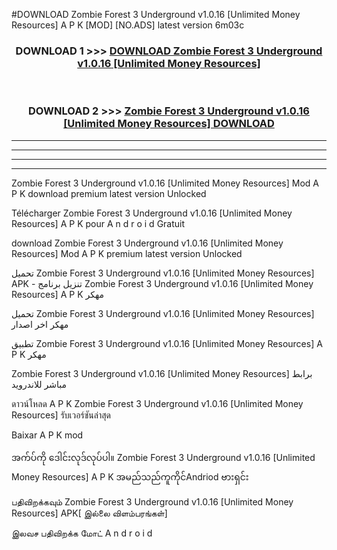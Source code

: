 #DOWNLOAD Zombie Forest 3 Underground v1.0.16  [Unlimited Money Resources] A P K [MOD] [NO.ADS] latest version 6m03c



<div align="center">

<h3>DOWNLOAD 1 >>> <a href="https://teeasianyam.web.app?sq=Zombie Forest 3 Underground v1.0.16  [Unlimited Money Resources]">DOWNLOAD Zombie Forest 3 Underground v1.0.16  [Unlimited Money Resources] </a></h3><br>

<h3>DOWNLOAD 2 >>> <a href="https://teeasianyam.web.app?sq=Zombie Forest 3 Underground v1.0.16  [Unlimited Money Resources] ">Zombie Forest 3 Underground v1.0.16  [Unlimited Money Resources]  DOWNLOAD </a></h3>

</div>


----------------------------------------------------------

----------------------------------------------------------

----------------------------------------------------------

----------------------------------------------------------


Zombie Forest 3 Underground v1.0.16  [Unlimited Money Resources]  Mod A P K download premium latest version Unlocked

Télécharger Zombie Forest 3 Underground v1.0.16  [Unlimited Money Resources]  A P K pour A n d r o i d Gratuit

download Zombie Forest 3 Underground v1.0.16  [Unlimited Money Resources]  Mod A P K premium latest version Unlocked

تحميل Zombie Forest 3 Underground v1.0.16  [Unlimited Money Resources]  APK - تنزيل برنامج Zombie Forest 3 Underground v1.0.16  [Unlimited Money Resources]  A P K مهكر

تحميل Zombie Forest 3 Underground v1.0.16  [Unlimited Money Resources]  مهكر اخر اصدار

تطبيق Zombie Forest 3 Underground v1.0.16  [Unlimited Money Resources]  A P K مهكر

Zombie Forest 3 Underground v1.0.16  [Unlimited Money Resources]  برابط مباشر للاندرويد

ดาวน์โหลด A P K Zombie Forest 3 Underground v1.0.16  [Unlimited Money Resources]  รับเวอร์ชันล่าสุด

Baixar A P K mod

အက်ပ်ကို ဒေါင်းလုဒ်လုပ်ပါ။ Zombie Forest 3 Underground v1.0.16  [Unlimited Money Resources]  A P K အမည်သည်ကူကိုင်Andriod ဗားရှင်း

பதிவிறக்கவும் Zombie Forest 3 Underground v1.0.16  [Unlimited Money Resources]  APK[ இல்லை விளம்பரங்கள்] 
 
இலவச பதிவிறக்க மோட் A n d r o i d



